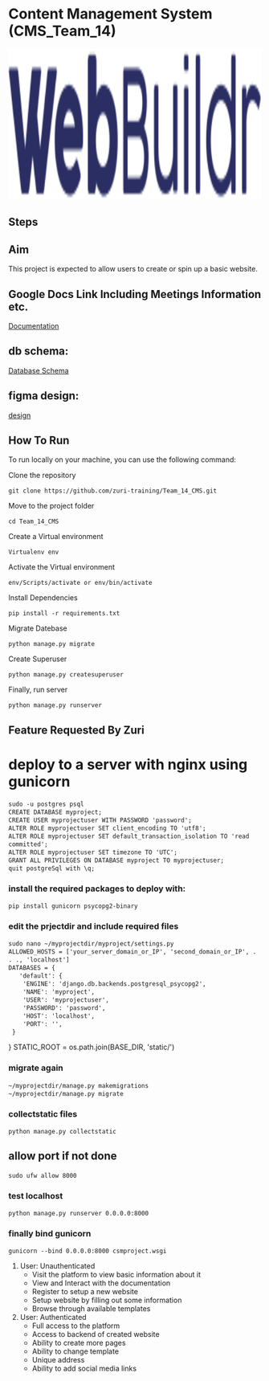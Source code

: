 # Content Management System (CMS_Team_14)

<p align="center">
  <img width="1000" height="300" src="https://github.com/zuri-training/Team_14_CMS/blob/main/template/signinPage/signin-logo.svg">
</p>

## Steps

## Aim
This project is expected to allow users to create or spin up a basic website.

## Google Docs Link Including Meetings Information etc. 
[Documentation](https://docs.google.com/document/u/0/d/11qXZp9zK4tGaMCZRzA6e-6c6V6iFT2bUUeJFTzksjG0/mobilebasic)

## db schema:
[Database Schema](https://cacoo.com/diagrams/3bidFKDK0MhYkbBU/B208B?reload_rt=1659123507956_0&reload_dc=1659139986069_0)

## figma design:

[design](https://www.google.com/url?q=https://www.google.com/url?q%3Dhttps://www.figma.com/file/KUXA9TjkYyUWDkSNTewHbU/CMS%26amp;sa%3DD%26amp;source%3Deditors%26amp;ust%3D1659469559838528%26amp;usg%3DAOvVaw1VT_BeRd1sxOaw2FH4Zhsw&sa=D&source=docs&ust=1659469559887420&usg=AOvVaw2JIALqcELgklhbtcRQelAr)

## How To Run
 To run locally on your machine, you can use the following command:

Clone the repository

	git clone https://github.com/zuri-training/Team_14_CMS.git
	
Move to the project folder

	cd Team_14_CMS

Create a Virtual environment

	Virtualenv env

Activate the Virtual environment

	env/Scripts/activate or env/bin/activate

Install Dependencies

	pip install -r requirements.txt

Migrate Datebase

	python manage.py migrate

Create Superuser

	python manage.py createsuperuser

Finally, run  server

	python manage.py runserver

## Feature Requested By Zuri

# deploy to a server with nginx using gunicorn
	sudo -u postgres psql
	CREATE DATABASE myproject;
	CREATE USER myprojectuser WITH PASSWORD 'password';
	ALTER ROLE myprojectuser SET client_encoding TO 'utf8';
	ALTER ROLE myprojectuser SET default_transaction_isolation TO 'read committed';
	ALTER ROLE myprojectuser SET timezone TO 'UTC';
	GRANT ALL PRIVILEGES ON DATABASE myproject TO myprojectuser;
	quit postgreSql with \q;
### install the required packages to deploy with:
	pip install gunicorn psycopg2-binary
### edit the prjectdir and include required files
	sudo nano ~/myprojectdir/myproject/settings.py
	ALLOWED_HOSTS = ['your_server_domain_or_IP', 'second_domain_or_IP', . . ., 'localhost']
	DATABASES = {
       'default': {
        'ENGINE': 'django.db.backends.postgresql_psycopg2',
        'NAME': 'myproject',
        'USER': 'myprojectuser',
        'PASSWORD': 'password',
        'HOST': 'localhost',
        'PORT': '',
     }
 }
	STATIC_ROOT = os.path.join(BASE_DIR, 'static/')
### migrate again
	~/myprojectdir/manage.py makemigrations
	~/myprojectdir/manage.py migrate
### collectstatic files
	python manage.py collectstatic
## allow port if not done
	sudo ufw allow 8000
### test localhost
	python manage.py runserver 0.0.0.0:8000
	
### finally bind gunicorn
	gunicorn --bind 0.0.0.0:8000 csmproject.wsgi

1. User: Unauthenticated
	- Visit the platform to view basic information about it
	- View and Interact with the documentation
	- Register to setup a new website
	- Setup website by filling out some information
	- Browse through available templates 
2. User: Authenticated
	- Full access to the platform
	- Access to backend of created website
	- Ability to create more pages
	- Ability to change template
	- Unique address
	- Ability to add social media links
